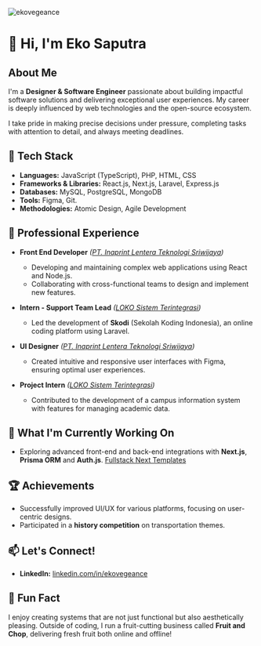 <p align="left"> <img src="https://komarev.com/ghpvc/?username=ekovegeance" alt="ekovegeance" /> </p>

# 👋 Hi, I'm Eko Saputra  

## About Me  
I'm a **Designer & Software Engineer** passionate about building impactful software solutions and delivering exceptional user experiences. My career is deeply influenced by web technologies and the open-source ecosystem.  

I take pride in making precise decisions under pressure, completing tasks with attention to detail, and always meeting deadlines.  


## 🔧 Tech Stack  
- **Languages:** JavaScript (TypeScript), PHP, HTML, CSS  
- **Frameworks & Libraries:** React.js, Next.js, Laravel, Express.js  
- **Databases:** MySQL, PostgreSQL, MongoDB  
- **Tools:** Figma, Git.
- **Methodologies:** Atomic Design, Agile Development  


## 💼 Professional Experience  
- **Front End Developer** *([PT. Inaprint Lentera Teknologi Sriwijaya](https://www.payoprint.id/))*  
  - Developing and maintaining complex web applications using React and Node.js.  
  - Collaborating with cross-functional teams to design and implement new features.  

- **Intern - Support Team Lead** *([LOKO Sistem Terintegrasi](https://loko.co.id/))*  
  - Led the development of **Skodi** (Sekolah Koding Indonesia), an online coding platform using Laravel.  

- **UI Designer** *([PT. Inaprint Lentera Teknologi Sriwijaya](https://www.payoprint.id/))*  
  - Created intuitive and responsive user interfaces with Figma, ensuring optimal user experiences.  

- **Project Intern** *([LOKO Sistem Terintegrasi](https://loko.co.id/))*  
  - Contributed to the development of a campus information system with features for managing academic data.
    

## 🌱 What I'm Currently Working On  
- Exploring advanced front-end and back-end integrations with **Next.js**, **Prisma ORM** and **Auth.js**. [Fullstack Next Templates](https://github.com/marketplace/fullstack-next-templates/)


## 🏆 Achievements  
- Successfully improved UI/UX for various platforms, focusing on user-centric designs.  
- Participated in a **history competition** on transportation themes.  


## 📫 Let's Connect!  
- **LinkedIn:** [linkedin.com/in/ekovegeance](https://linkedin.com/in/ekovegeance)  


## 🚀 Fun Fact  
I enjoy creating systems that are not just functional but also aesthetically pleasing. Outside of coding, I run a fruit-cutting business called **Fruit and Chop**, delivering fresh fruit both online and offline!  







     



<!--
📫 ekovegance Domains :

- Website : www.ekovegeance.com
- Email   : me@ekovegeance.com
- Dev     : https://dev.to/ekovegeance
- Medium  : https://ekovegeance.medium.com
- Twitter : https://twitter.com/ekovegeance7
- LinkedIn :  https://www.linkedin.com/in/ekovegeance
- gitlab  : https://gitlab.com/ekovegeance


⚡ Addr
- GPG : B46F614C1FB353FE
- Bitcoin : 1CXqJujxt3MV9ujRwwQtM6Y1oeWsGJfEbc
- Dogecoin : D8LgXt1yjTXxSyMkxb6e5s26WQTmEx1JNj
- Hns Coin : hs1qsvvem3d6ftzh6prlzl0uhha4qjt0q73y6ey893

**ekovegeance/ekovegeance** is a ✨ _special_ ✨ repository because its `README.md` (this file) appears on your GitHub profile.

Here are some ideas to get you started:

- 🔭 I’m currently working on ...
- 🌱 I’m currently learning ...
- 👯 I’m looking to collaborate on ...
- 🤔 I’m looking for help with ...
- 💬 Ask me about ...
- 📫 How to reach me: ...
- 😄 Pronouns: ...
- ⚡ Fun fact: ...
**New Delhi, India**
-->
